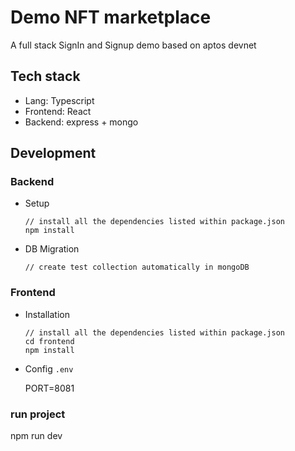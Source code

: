 # Demo NFT marketplace

A full stack SignIn and Signup demo based on aptos devnet

## Tech stack

- Lang: Typescript
- Frontend: React
- Backend: express + mongo

## Development

### Backend

- Setup

  ```
  // install all the dependencies listed within package.json
  npm install

- DB Migration

  ```
  // create test collection automatically in mongoDB

  ```

### Frontend

- Installation

  ```
  // install all the dependencies listed within package.json
  cd frontend
  npm install
  ```

- Config `.env`

    PORT=8081

### run project

  npm run dev